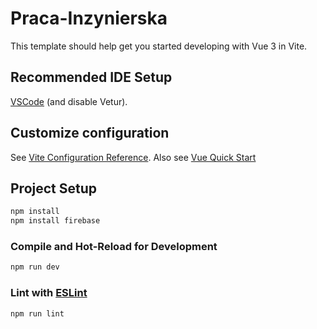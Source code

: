 # Praca-Inzynierska

This template should help get you started developing with Vue 3 in Vite.

## Recommended IDE Setup

[VSCode](https://code.visualstudio.com/) (and disable Vetur).

## Customize configuration

See [Vite Configuration Reference](https://vite.dev/config/).
Also see [Vue Quick Start](https://vuejs.org/guide/quick-start.html)

## Project Setup

```sh
npm install
npm install firebase
```

### Compile and Hot-Reload for Development

```sh
npm run dev
```

### Lint with [ESLint](https://eslint.org/)

```sh
npm run lint
```
